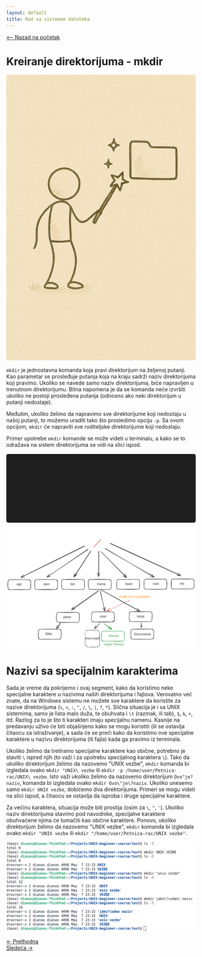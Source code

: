 ```yaml
---
layout: default
title: Rad sa sistemom datoteka
---
```


<link rel="stylesheet" href="/UNIX-beginner-course/assets/css/custom.css">

<script async src="https://www.googletagmanager.com/gtag/js?id=G-XXXXXXXXXX"></script>
<script>
  window.dataLayer = window.dataLayer || [];
  function gtag(){dataLayer.push(arguments);}
  gtag('js', new Date());
  gtag('config', 'G-Q6NY1G1P9S');
</script>

<div style="margin-bottom: 1em;">
  <a href="/UNIX-beginner-course/" class="button-nav">⟵ Nazad na početak</a>
</div>

# Kreiranje direktorijuma - mkdir

![mkdir figure](../assets/diagrams/mkdir_figure.png)

`mkdir` je jednostavna komanda koja pravi direktorijum na željenoj putanji. Kao parametar se prosleđuje putanja koja na kraju sadrži naziv direktorijuma koji pravimo. Ukoliko se navede samo naziv direktorijuma, biće napravljen u trenutnom direktorijumu. Bitna napomena je da se komanda neće izvršiti ukoliko ne postoji prosleđena putanja (odnosno ako neki direktorijum u putanji nedostaje).


Međutim, ukoliko želimo da napravimo sve direktorijume koji nedostaju u našoj putanji, to možemo uraditi tako što prosledimo opciju `-p`. Sa ovom opcijom, `mkdir` će napraviti sve roditeljske direktorijume koji nedostaju.

Primer upotrebe `mkdir` komande se može videti u terminalu, a kako se to odražava na sistem direktorijuma se vidi na slici ispod.

<div id="terminal"></div>

![mkdir diagram](../assets/diagrams/mkdir_diagram.svg)

# Nazivi sa specijalnim karakterima

Sada je vreme da pokrijemo i ovaj segment, kako da koristimo neke specijalne karaktere u nazivima naših direktorijuma i fajlova. Verovatno već znate, da na Windows sistemu ne možete sve karaktere da koristite za nazive direktorijuma (`<`, `>`, `:`, `"`, `/`, `\`, `|`, `?`, `*`). Slična situacija je i sa UNIX sistemima, samo je lista malo duža, te obuhvata i `\t` (razmak, ili tab), `$`, `&`, `+`, itd. Razlog za to je što ti karakteri imaju specijalnu namenu. Kasnije na predavanju uživo će biti objašnjeno kako se mogu koristiti (ili se ostavlja čitaocu za istraživanje), a sada će se preći kako da koristimo ove specijalne karaktere u nazivu direktorijuma (ili fajla) kada ga pravimo iz terminala.

Ukoliko želimo da tretiramo specijalne karaktere kao obične, potrebno je staviti `\` ispred njih (to važi i za upotrebu specijalnog karaktera `\`). Tako da ukoliko direktorijum želimo da nazovemo "UNIX vezbe", `mkdir` komanda bi izgledala ovako `mkdir "UNIX\ vezbe` ili `mkdir -p /home/user/Petnica-rac/UNIX\ vezbe`. Isto važi ukoliko želimo da nazovemo direktorijum `Ovo"je?naziv`, komanda bi izgledala ovako `mkdir Ovo\"je\?naziv`. Ukoliko unesemo samo `mkdir UNIX vezbe`, dobićemo dva direktorijuma. Primeri se mogu videti na slici ispod, a čitaocu se ostavlja da isproba i druge specijalne karaktere.

Za većinu karaktera, situacija može biti prostija (osim za `\`, `"`, `'`). Ukoliko naziv direktorijuma stavimo pod navodnike, specijalne karaktere obuhvaćene njima će tumačiti kao obične karaktere. Ponovo, ukoliko direktorijum želimo da nazovemo "UNIX vezbe", `mkdir` komanda bi izgledala ovako `mkdir "UNIX vezbe` ili `mkdir "/home/user/Petnica-rac/UNIX vezbe"`.

![nazivi sa specijalnim karakterima](../assets/diagrams/nazivi_sa_specijalnim_karakterima.png)

<div class="nav-buttons-wrapper">
  <div class="nav-left">
    <a href="2_5-rm.html" class="button-nav">← Prethodna</a>
  </div>
  <div class="nav-right">
    <a href="2_7-mv.html" class="button-nav">Sledeća →</a>
  </div>
</div>


<script>
  const lines = [
    "user@users-laptop:$ pwd",
    "/home/user",
    "user@users-laptop:$ ls",
    "mov.mp4",
    "user@users-laptop:$ mkdir Filmovi",
    "user@users-laptop:$ ls",
    "Filmovi/   mov.mp4"
  ];

  const terminal = document.getElementById("terminal");
  let lineIndex = 0;

  function typeLine(line, i = 0) {
    if (i < line.length) {
      terminal.innerHTML += line[i];
      setTimeout(() => typeLine(line, i + 1), 40);
    } else {
      terminal.innerHTML += "<br>";
      lineIndex++;
      if (lineIndex < lines.length) {
        setTimeout(() => typeLine(lines[lineIndex]), 500);
      }
    }
  }

  document.addEventListener("DOMContentLoaded", () => {
    typeLine(lines[lineIndex]);
  });
</script>

<style>
  #terminal {
    background: #1e1e1e;
    color: #00ff00;
    font-family: monospace;
    padding: 1rem;
    white-space: pre-wrap;
    font-size: 1rem;
    border-radius: 5px;
    margin-top: 1rem;
    min-height: 150px;
  }
</style>